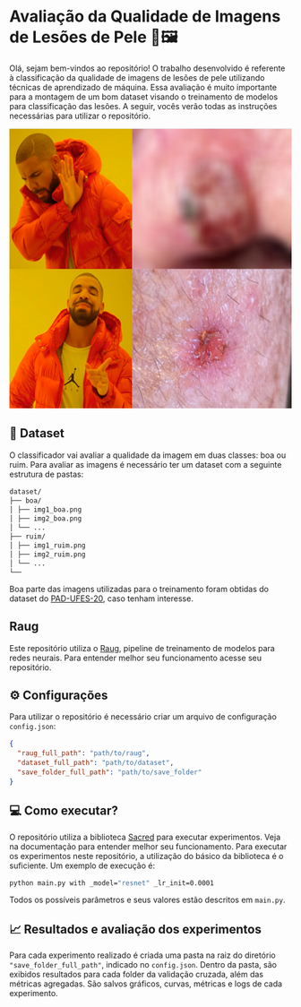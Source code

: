 # Avaliação da Qualidade de Imagens de Lesões de Pele 🔎🖼️

Olá, sejam bem-vindos ao repositório! O trabalho desenvolvido é referente à classificação da qualidade de imagens de lesões de pele utilizando técnicas de aprendizado de máquina. Essa avaliação é muito importante para a montagem de um bom dataset visando o treinamento de modelos para classificação das lesões. A seguir, vocês verão todas as instruções necessárias para utilizar o repositório.

<div align="center">
  <img src="./assets/example.png" alt="Example" height=500/>
</div>

## 📒 Dataset
O classificador vai avaliar a qualidade da imagem em duas classes: boa ou ruim. Para avaliar as imagens é necessário ter um dataset com a seguinte estrutura de pastas:
```
dataset/
├── boa/
│ ├── img1_boa.png
│ ├── img2_boa.png
│ └── ...
├── ruim/
│ ├── img1_ruim.png
│ ├── img2_ruim.png
│ └── ...
└──
```
Boa parte das imagens utilizadas para o treinamento foram obtidas do dataset do [PAD-UFES-20](https://data.mendeley.com/datasets/zr7vgbcyr2/1), caso tenham interesse.

## Raug
Este repositório utiliza o [Raug](https://github.com/paaatcha/raug), pipeline de treinamento de modelos para redes neurais. Para entender melhor seu funcionamento acesse seu repositório.

## ⚙️ Configurações
Para utilizar o repositório é necessário criar um arquivo de configuração `config.json`:
```json
{
  "raug_full_path": "path/to/raug",
  "dataset_full_path": "path/to/dataset",
  "save_folder_full_path": "path/to/save_folder"
}
```

## 💻 Como executar?
O repositório utiliza a biblioteca [Sacred](https://sacred.readthedocs.io/en/latest/quickstart.html) para executar experimentos. Veja na documentação para entender melhor seu funcionamento. Para executar os experimentos neste repositório, a utilização do básico da biblioteca é o suficiente. Um exemplo de execução é:
```bash
python main.py with _model="resnet" _lr_init=0.0001
```
Todos os possíveis parâmetros e seus valores estão descritos em `main.py`.

## 📈 Resultados e avaliação dos experimentos
Para cada experimento realizado é criada uma pasta na raiz do diretório `"save_folder_full_path"`, indicado no `config.json`. Dentro da pasta, são exibidos resultados para cada folder da validação cruzada, além das métricas agregadas. São salvos gráficos, curvas, métricas e logs de cada experimento.
